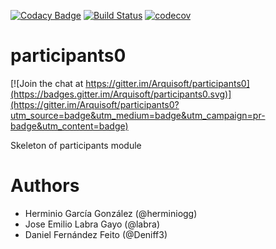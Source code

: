 [![Codacy Badge](https://api.codacy.com/project/badge/Grade/2f5e9b234d9b4cbd8669629c299990ad)](https://www.codacy.com/app/jelabra/participationSystem_i1a?utm_source=github.com&utm_medium=referral&utm_content=Arquisoft/participants0&utm_campaign=badger)
[![Build Status](https://travis-ci.org/Arquisoft/participationSystem_i1a.svg?branch=master)](https://travis-ci.org/Arquisoft/participationSystem_i1a)
[![codecov](https://codecov.io/gh/Arquisoft/participationSystem_i1a/branch/master/graph/badge.svg)](https://codecov.io/gh/Arquisoft/participationSystem_i1a)


# participants0

[![Join the chat at https://gitter.im/Arquisoft/participants0](https://badges.gitter.im/Arquisoft/participants0.svg)](https://gitter.im/Arquisoft/participants0?utm_source=badge&utm_medium=badge&utm_campaign=pr-badge&utm_content=badge)

Skeleton of participants module

# Authors

- Herminio García González (@herminiogg)
- Jose Emilio Labra Gayo (@labra)
- Daniel Fernández Feito (@Deniff3)
